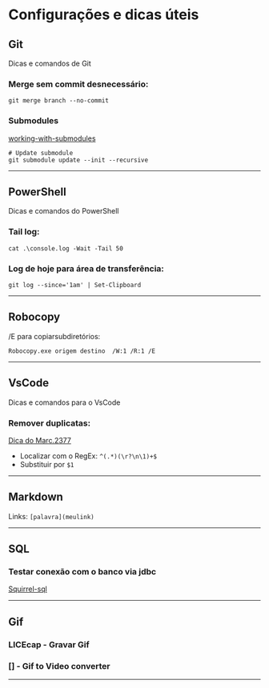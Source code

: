 
# Configurações e dicas úteis

## Git
Dicas e comandos de Git

### Merge sem commit desnecessário:

    git merge branch --no-commit

### Submodules

[working-with-submodules](https://github.blog/2016-02-01-working-with-submodules/)

    # Update submodule
    git submodule update --init --recursive


--------------------------
## PowerShell
Dicas e comandos do PowerShell


### Tail log:

    cat .\console.log -Wait -Tail 50

### Log de hoje para área de transferência:

    git log --since='1am' | Set-Clipboard

--------------------------
## Robocopy
/E para copiarsubdiretórios:

    Robocopy.exe origem destino  /W:1 /R:1 /E

--------------------------
## VsCode
Dicas e comandos para o VsCode

### Remover duplicatas:

[Dica do Marc.2377](https://stackoverflow.com/questions/37992493/how-to-remove-duplicate-lines-in-visual-studio-code/45829605)

* Localizar com o RegEx: `^(.*)(\r?\n\1)+$`
* Substituir por `$1`

--------------------------
## Markdown

Links: `[palavra](meulink)`

--------------------------

## SQL

### Testar conexão com o banco via jdbc

[Squirrel-sql](http://squirrel-sql.sourceforge.net/)

--------------------------

## Gif

### LICEcap - Gravar Gif

### [] - Gif to Video converter

--------------------------
